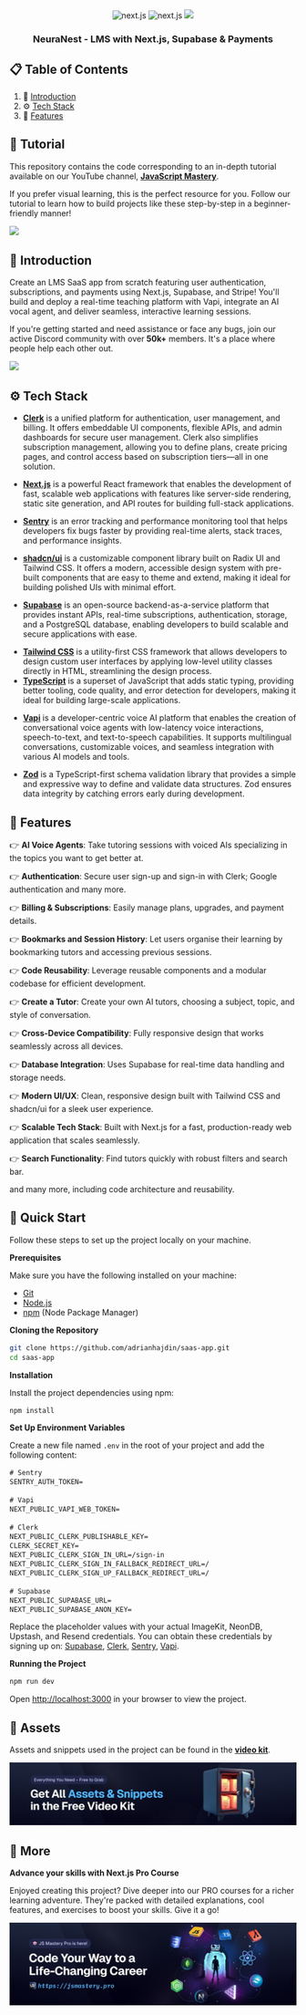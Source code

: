 <div align="center">
 

  <div>
    <img src="https://img.shields.io/badge/-Next.JS-black?style=for-the-badge&logoColor=white&logo=nextdotjs&color=black" alt="next.js" />
    <img src="https://img.shields.io/badge/-Vapi-black?style=for-the-badge&logoColor=white&logo=vapi.com&color=green" alt="next.js" />
    <img src="https://img.shields.io/badge/-Tailwind-00BCFF?style=for-the-badge&logo=tailwind-css&logoColor=white" />
  </div>

  <h3 align="center">NeuraNest - LMS with Next.js, Supabase & Payments</h3>
</div>

## 📋 <a name="table">Table of Contents</a>

1. 🤖 [Introduction](#introduction)
2. ⚙️ [Tech Stack](#tech-stack)
3. 🔋 [Features](#features)

## 🚨 Tutorial

This repository contains the code corresponding to an in-depth tutorial available on our YouTube channel, <a href="https://www.youtube.com/@javascriptmastery/videos" target="_blank"><b>JavaScript Mastery</b></a>.

If you prefer visual learning, this is the perfect resource for you. Follow our tutorial to learn how to build projects like these step-by-step in a beginner-friendly manner!

<a href="https://www.youtube.com/watch?v=XUkNR-JfHwo" target="_blank"><img src="https://github.com/sujatagunale/EasyRead/assets/151519281/1736fca5-a031-4854-8c09-bc110e3bc16d" /></a>

## <a name="introduction">🤖 Introduction</a>

Create an LMS SaaS app from scratch featuring user authentication, subscriptions, and payments using Next.js, Supabase, and Stripe! You'll build and deploy a real-time teaching platform with Vapi, integrate an AI vocal agent, and deliver seamless, interactive learning sessions.

If you're getting started and need assistance or face any bugs, join our active Discord community with over **50k+** members. It's a place where people help each other out.

<a href="https://discord.com/invite/n6EdbFJ" target="_blank"><img src="https://github.com/sujatagunale/EasyRead/assets/151519281/618f4872-1e10-42da-8213-1d69e486d02e" /></a>

## <a name="tech-stack">⚙️ Tech Stack</a>

- **[Clerk](https://jsm.dev/converso-clerk)** is a unified platform for authentication, user management, and billing. It offers embeddable UI components, flexible APIs, and admin dashboards for secure user management. Clerk also simplifies subscription management, allowing you to define plans, create pricing pages, and control access based on subscription tiers—all in one solution.

* **[Next.js](https://nextjs.org/)** is a powerful React framework that enables the development of fast, scalable web applications with features like server-side rendering, static site generation, and API routes for building full-stack applications.

* **[Sentry](https://jsm.dev/converso-sentry)** is an error tracking and performance monitoring tool that helps developers fix bugs faster by providing real-time alerts, stack traces, and performance insights.

* **[shadcn/ui](https://ui.shadcn.com/)** is a customizable component library built on Radix UI and Tailwind CSS. It offers a modern, accessible design system with pre-built components that are easy to theme and extend, making it ideal for building polished UIs with minimal effort.

- **[Supabase](https://supabase.com/)** is an open-source backend-as-a-service platform that provides instant APIs, real-time subscriptions, authentication, storage, and a PostgreSQL database, enabling developers to build scalable and secure applications with ease.

* **[Tailwind CSS](https://tailwindcss.com/)** is a utility-first CSS framework that allows developers to design custom user interfaces by applying low-level utility classes directly in HTML, streamlining the design process.
* **[TypeScript](https://www.typescriptlang.org/)** is a superset of JavaScript that adds static typing, providing better tooling, code quality, and error detection for developers, making it ideal for building large-scale applications.

- **[Vapi](https://jsm.dev/converso-vapi)** is a developer-centric voice AI platform that enables the creation of conversational voice agents with low-latency voice interactions, speech-to-text, and text-to-speech capabilities. It supports multilingual conversations, customizable voices, and seamless integration with various AI models and tools.

* **[Zod](https://zod.dev/)** is a TypeScript-first schema validation library that provides a simple and expressive way to define and validate data structures. Zod ensures data integrity by catching errors early during development.

## <a name="features">🔋 Features</a>

👉 **AI Voice Agents**: Take tutoring sessions with voiced AIs specializing in the topics you want to get better at.

👉 **Authentication**: Secure user sign-up and sign-in with Clerk; Google authentication and many more.

👉 **Billing & Subscriptions**: Easily manage plans, upgrades, and payment details.

👉 **Bookmarks and Session History**: Let users organise their learning by bookmarking tutors and accessing previous sessions.

👉 **Code Reusability**: Leverage reusable components and a modular codebase for efficient development.

👉 **Create a Tutor**: Create your own AI tutors, choosing a subject, topic, and style of conversation.

👉 **Cross-Device Compatibility**: Fully responsive design that works seamlessly across all devices.

👉 **Database Integration**: Uses Supabase for real-time data handling and storage needs.

👉 **Modern UI/UX**: Clean, responsive design built with Tailwind CSS and shadcn/ui for a sleek user experience.

👉 **Scalable Tech Stack**: Built with Next.js for a fast, production-ready web application that scales seamlessly.

👉 **Search Functionality**: Find tutors quickly with robust filters and search bar.

and many more, including code architecture and reusability.

## <a name="quick-start">🤸 Quick Start</a>

Follow these steps to set up the project locally on your machine.

**Prerequisites**

Make sure you have the following installed on your machine:

- [Git](https://git-scm.com/)
- [Node.js](https://nodejs.org/en)
- [npm](https://www.npmjs.com/) (Node Package Manager)

**Cloning the Repository**

```bash
git clone https://github.com/adrianhajdin/saas-app.git
cd saas-app
```

**Installation**

Install the project dependencies using npm:

```bash
npm install
```

**Set Up Environment Variables**

Create a new file named `.env` in the root of your project and add the following content:

```env
# Sentry
SENTRY_AUTH_TOKEN=

# Vapi
NEXT_PUBLIC_VAPI_WEB_TOKEN=

# Clerk
NEXT_PUBLIC_CLERK_PUBLISHABLE_KEY=
CLERK_SECRET_KEY=
NEXT_PUBLIC_CLERK_SIGN_IN_URL=/sign-in
NEXT_PUBLIC_CLERK_SIGN_IN_FALLBACK_REDIRECT_URL=/
NEXT_PUBLIC_CLERK_SIGN_UP_FALLBACK_REDIRECT_URL=/

# Supabase
NEXT_PUBLIC_SUPABASE_URL=
NEXT_PUBLIC_SUPABASE_ANON_KEY=
```

Replace the placeholder values with your actual ImageKit, NeonDB, Upstash, and Resend credentials. You can obtain these credentials by signing up on: [Supabase](https://supabase.com/dashboard), [Clerk](https://jsm.dev/converso-clerk), [Sentry](https://jsm.dev/converso-sentry), [Vapi](https://jsm.dev/converso-vapi).

**Running the Project**

```bash
npm run dev
```

Open [http://localhost:3000](http://localhost:3000) in your browser to view the project.

## <a name="links">🔗 Assets</a>

Assets and snippets used in the project can be found in the **[video kit](https://jsm.dev/converso-kit)**.

<a href="https://jsm.dev/converso-kit" target="_blank">
  <img src="public/readme/videokit.jpg" alt="Video Kit Banner">
</a>

## <a name="more">🚀 More</a>

**Advance your skills with Next.js Pro Course**

Enjoyed creating this project? Dive deeper into our PRO courses for a richer learning adventure. They're packed with
detailed explanations, cool features, and exercises to boost your skills. Give it a go!

<a href="https://jsm.dev/converso-nextjs" target="_blank">
  <img src="public/readme/jsmpro.jpg" alt="Project Banner">
</a>
